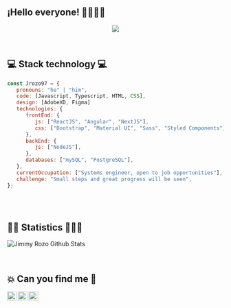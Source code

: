 </br>
<h2> ¡Hello everyone! 👋👨🏾‍💻 </h2>

<p align="center">
  <img src="https://user-images.githubusercontent.com/34454997/192564818-bf7169f0-847d-4745-90d1-d161e6f87067.png">
</p>

</br>
<h2>💻 Stack technology 💻</h2>

```javascript
const Jrozo97 = {
   pronouns: "he" | "him",
   code: [Javascript, Typescript, HTML, CSS],
   design: [AdobeXD, Figma]
   technologies: {
      frontEnd: {
         js: ["ReactJS", "Angular", "NextJS"],
         css: ["Bootstrap", "Material UI", "Sass", "Styled Components"]
      },
      backEnd: {
         js: ["NodeJS"],
      },
      databases: ["mySQL", "PostgreSQL"],
   },
   currentOccupation: ["Systems engineer, open to job opportunities"],
   challenge: "Small steps and great progress will be seen",
};
```
</br>
<br/>
<h2>🐱‍🏍 Statistics 👨🏾‍💻</h2>

![Jimmy Rozo Github Stats](https://github-readme-stats.vercel.app/api?username=Jrozo97&show_icons=true&title_color=fff&icon_color=79ff97&text_color=9f9f9f&bg_color=151515)

<br/>

<h2>💥 Can you find me 🚀</h2>
<a href="https://twitter.com/RozoJimmy">
  <img align="left" alt="Jrozo97 Twitter" width="22px" src="https://cdn.jsdelivr.net/npm/simple-icons@v3/icons/twitter.svg" />
</a>
<a href="https://www.linkedin.com/in/jimmyrozo/">
  <img align="left" alt="Jrozo97 Linkdein" width="22px" src="https://cdn.jsdelivr.net/npm/simple-icons@v3/icons/linkedin.svg" />
</a>
<a href="https://github.com/Jrozo97">
  <img align="left" alt="Jrozo97 Github" width="22px" src="https://cdn.jsdelivr.net/npm/simple-icons@v3/icons/github.svg" />
</a>
<br />


<!--
**Jrozo97/Jrozo97** is a ✨ _special_ ✨ repository because its `README.md` (this file) appears on your GitHub profile.

Here are some ideas to get you started:

- 🔭 I’m currently working on ...
- 🌱 I’m currently learning ...
- 👯 I’m looking to collaborate on ...
- 🤔 I’m looking for help with ...
- 💬 Ask me about ...
- 📫 How to reach me: ...
- 😄 Pronouns: ...
- ⚡ Fun fact: ...
-->
